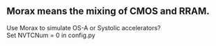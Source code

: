 ## Morax means the mixing of CMOS and RRAM.   

Use Morax to simulate OS-A or Systolic accelerators?   
Set NVTCNum = 0 in config.py
